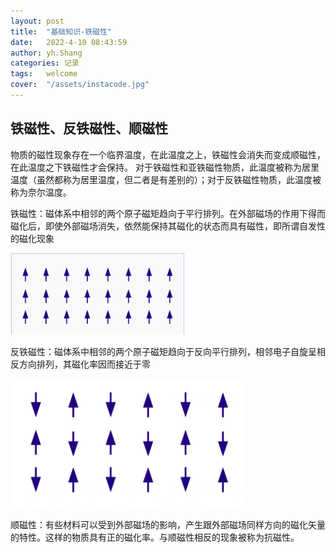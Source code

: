 ```yaml
---
layout: post
title:  "基础知识-铁磁性"
date:   2022-4-10 08:43:59
author: yh.Shang
categories: 记录
tags:	welcome
cover:  "/assets/instacode.jpg"
---
```


## 铁磁性、反铁磁性、顺磁性
物质的磁性现象存在一个临界温度，在此温度之上，铁磁性会消失而变成顺磁性，在此温度之下铁磁性才会保持。
对于铁磁性和亚铁磁性物质，此温度被称为居里温度（虽然都称为居里温度，但二者是有差别的）；对于反铁磁性物质，此温度被称为奈尔温度。

铁磁性：磁体系中相邻的两个原子磁矩趋向于平行排列。在外部磁场的作用下得而磁化后，即使外部磁场消失，依然能保持其磁化的状态而具有磁性，即所谓自发性的磁化现象

![铁磁性](/assets/铁磁性.jpg "铁磁性")

反铁磁性：磁体系中相邻的两个原子磁矩趋向于反向平行排列，相邻电子自旋呈相反方向排列，其磁化率因而接近于零

![反铁磁性](/assets/反铁磁性.jpg "反铁磁性")

顺磁性：有些材料可以受到外部磁场的影响，产生跟外部磁场同样方向的磁化矢量的特性。这样的物质具有正的磁化率。与顺磁性相反的现象被称为抗磁性。







